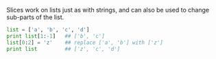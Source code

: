 Slices work on lists just as with strings, and can also be used to change sub-parts of the list.
    
```python    
list = ['a', 'b', 'c', 'd']
print list[1:-1]   ## ['b', 'c']
list[0:2] = 'z'    ## replace ['a', 'b'] with ['z']
print list         ## ['z', 'c', 'd']
```

